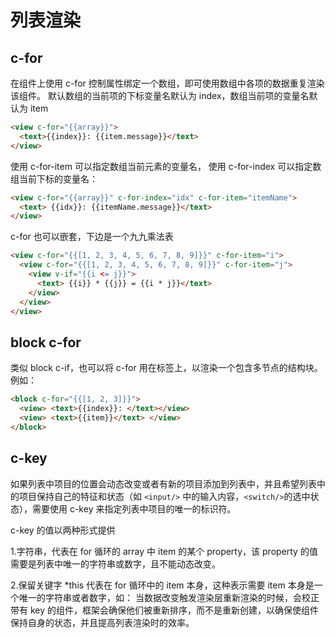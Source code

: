 # 列表渲染

## c-for

在组件上使用 c-for 控制属性绑定一个数组，即可使用数组中各项的数据重复渲染该组件。
默认数组的当前项的下标变量名默认为 index，数组当前项的变量名默认为 item

```html
<view c-for="{{array}}">
  <text>{{index}}: {{item.message}}</text>
</view>
```

使用 c-for-item 可以指定数组当前元素的变量名，
使用 c-for-index 可以指定数组当前下标的变量名：

```html
<view c-for="{{array}}" c-for-index="idx" c-for-item="itemName">
  <text> {{idx}}: {{itemName.message}}</text>
</view>
```

c-for 也可以嵌套，下边是一个九九乘法表

```html
<view c-for="{{[1, 2, 3, 4, 5, 6, 7, 8, 9]}}" c-for-item="i">
  <view c-for="{{[1, 2, 3, 4, 5, 6, 7, 8, 9]}}" c-for-item="j">
    <view v-if="{{i <= j}}">
      <text> {{i}} * {{j}} = {{i * j}}</text>
    </view>
  </view>
</view>
```

## block c-for

类似 block c-if，也可以将 c-for 用在<block/>标签上，以渲染一个包含多节点的结构块。例如：

```html
<block c-for="{{[1, 2, 3]}}">
  <view> <text>{{index}}: </text></view>
  <view> <text>{{item}}</text> </view>
</block>
```

## c-key

如果列表中项目的位置会动态改变或者有新的项目添加到列表中，并且希望列表中的项目保持自己的特征和状态（如 `<input/>` 中的输入内容，`<switch/>`的选中状态），需要使用 c-key 来指定列表中项目的唯一的标识符。

c-key 的值以两种形式提供

1.字符串，代表在 for 循环的 array 中 item 的某个 property，该 property 的值需要是列表中唯一的字符串或数字，且不能动态改变。

2.保留关键字 \*this 代表在 for 循环中的 item 本身，这种表示需要 item 本身是一个唯一的字符串或者数字，如：
当数据改变触发渲染层重新渲染的时候，会校正带有 key 的组件，框架会确保他们被重新排序，而不是重新创建，以确保使组件保持自身的状态，并且提高列表渲染时的效率。
